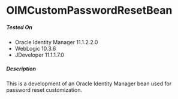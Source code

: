OIMCustomPasswordResetBean
==========================
##### Tested On
- Oracle Identity Manager 11.1.2.2.0  
- WebLogic 10.3.6  
- JDeveloper 11.1.1.7.0  
  
##### Description  
This is a development of an Oracle Identity Manager bean used for password reset customization.   
